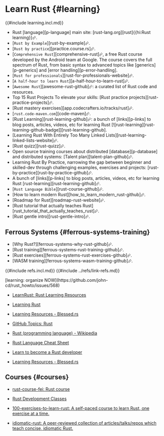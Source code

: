 # Learn Rust {#learning}

{{#include learning.incl.md}}

- Rust [language][p-language] main site: [rust-lang.org][rust]{{hi:Rust learning}}⮳.
- [`Rust by Example`][rust-by-example]⮳.
- [`Rust by practice`][practice.course.rs]⮳.
- [`Comprehensive Rust`][comprehensive-rust]⮳, a free Rust course developed by the Android team at Google. The course covers the full spectrum of Rust, from basic syntax to advanced topics like [generics][p-generics] and [error handling][p-error-handling].
- [`Rust for professionals`][rust-for-professionals-website]⮳.
- [`A half-hour to learn Rust`][a-half-hour-to-learn-rust]⮳.
- [`Awesome Rust`][awesome-rust-github]⮳: a curated list of Rust code and resources.
- Top 15 Rust Projects To elevate your skills: [Rust practice projects][rust-practice-projects]⮳.
- [Rust mastery exercises][app.codecrafters.io/tracks/rust]⮳.
- [`rust.code-maven.com`][code-maven]⮳.
- [Rust Learning][rust-learning-github]⮳: a bunch of [links][p-links] to blog posts, articles, videos, etc for learning Rust [![rust-learning][rust-learning-github-badge]][rust-learning-github].
- [Learning Rust With Entirely Too Many Linked Lists][rust-learning-linked-lists-website]⮳.
- [Rust quizz][rust-quizz]⮳.
- Open source training courses about distributed [database][p-database] and distributed systems: [Talent plan][talent-plan-github]⮳.
- Learning Rust By Practice, narrowing the gap between beginner and skilled-dev through challenging examples, exercises and projects: [rust-by-practice][rust-by-practice-github]⮳.
- A bunch of [links][p-links] to blog posts, articles, videos, etc for learning Rust [rust-learning][rust-learning-github]⮳.
- [`Rust Language Bible`][rust-course-github]⮳.
- [How to learn modern Rust][how_to_learn_modern_rust-github]⮳.
- [Roadmap for Rust][roadmap-rust-website]⮳.
- [Rust tutorial that actually teaches Rust][rust_tutorial_that_actually_teaches_rust]⮳.
- [Rust gentle intro][rust-gentle-intro]⮳.

## Ferrous Systems {#ferrous-systems-training}

- [Why Rust?][ferrous-systems-why-rust-github]⮳.
- [Rust training][ferrous-systems-rust-training-github]⮳.
- [Rust exercises][ferrous-systems-rust-exercises-github]⮳.
- [WASM training][ferrous-systems-wasm-training-github]⮳.

{{#include refs.incl.md}}
{{#include ../refs/link-refs.md}}

<div class="hidden">
[learning: organize NOW](https://github.com/john-cd/rust_howto/issues/568)

- [LearnRust: Rust Learning Resources](https://github.com/ImplFerris/LearnRust)
- [Learning Rust](https://quinedot.github.io/rust-learning/index.html)
- [Learning Resources - Blessed.rs](https://blessed.rs/learning-resources)
- [GitHub Topics: Rust](https://github.com/topics/rust)
- [Rust (programming language) - Wikipedia](https://en.wikipedia.org/wiki/Rust_(programming_language))
- [Rust Language Cheat Sheet](https://cheats.rs/)

- [Learn to become a Rust developer](https://roadmap.sh/rust)
- [Learning Resources - Blessed.rs](https://blessed.rs/learning-resources)

## Courses {#courses}

- [rust-course-fei: Rust course](https://github.com/Kobzol/rust-course-fei/tree/main)
- [Rust Development Classes](https://rust-classes.com/preface)

- [100-exercises-to-learn-rust: A self-paced course to learn Rust, one exercise at a time.](https://github.com/mainmatter/100-exercises-to-learn-rust)
- [idiomatic-rust: A peer-reviewed collection of articles/talks/repos which teach concise, idiomatic Rust.](https://github.com/mre/idiomatic-rust)

</div>

